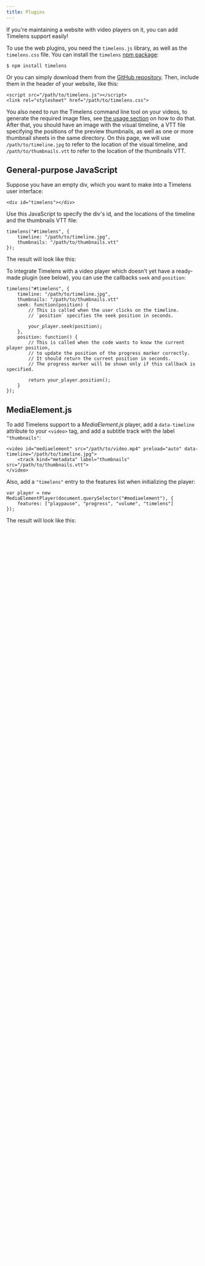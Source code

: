 ```yaml
---
title: Plugins
---
```


If you're maintaining a website with video players on it, you can add Timelens support easily!

To use the web plugins, you need the `timelens.js` library, as well as the `timelens.css` file. You can install the `timelens` [npm package](https://www.npmjs.com/package/timelens):

    $ npm install timelens

Or you can simply download them from the [GitHub repository](https://github.com/timelens/timelens.js). Then, include them in the header of your website, like this:

    <script src="/path/to/timelens.js"></script>
    <link rel="stylesheet" href="/path/to/timelens.css">

You also need to run the Timelens command line tool on your videos, to generate the required image files, see [the usage section](/usage/) on how to do that. After that, you should have an image with the visual timeline, a VTT file specifying the positions of the preview thumbnails, as well as one or more thumbnail sheets in the same directory. On this page, we will use `/path/to/timeline.jpg` to refer to the location of the visual timeline, and `/path/to/thumbnails.vtt` to refer to the location of the thumbnails VTT.

## General-purpose JavaScript


Suppose you have an empty div, which you want to make into a Timelens user interface:

    <div id="timelens"></div>

Use this JavaScript to specify the div's id, and the locations of the timeline and the thumbnails VTT file:

    timelens("#timelens", {
        timeline: "/path/to/timeline.jpg",
        thumbnails: "/path/to/thumbnails.vtt"
    });

The result will look like this:

<div id="timelens" class="demo"></div>

To integrate Timelens with a video player which doesn't yet have a ready-made plugin (see below), you can use the callbacks `seek` and `position`:

    timelens("#timelens", {
        timeline: "/path/to/timeline.jpg",
        thumbnails: "/path/to/thumbnails.vtt"
        seek: function(position) {
            // This is called when the user clicks on the timeline.
            // `position` specifies the seek position in seconds.

            your_player.seek(position);
        },
        position: function() {
            // This is called when the code wants to know the current player position,
            // to update the position of the progress marker correctly.
            // It should return the current position in seconds.
            // The progress marker will be shown only if this callback is specified.

            return your_player.position();
        }
    });

<script>
timelens("#timelens", {timeline: "/timelines/6558.jpg", thumbnails: "/thumbnails/6558.vtt"});
</script>

## MediaElement.js

To add Timelens support to a *MediaElement.js* player, add a `data-timeline` attribute to your `<video>` tag, and add a subtitle track with the label `"thumbnails"`:

    <video id="mediaelement" src="/path/to/video.mp4" preload="auto" data-timeline="/path/to/timeline.jpg">
        <track kind="metadata" label="thumbnails" src="/path/to/thumbnails.vtt">
    </video>

Also, add a `"timelens"` entry to the features list when initializing the player:

    var player = new MediaElementPlayer(document.querySelector("#mediaelement"), {
        features: ["playpause", "progress", "volume", "timelens"]
    });

The result will look like this:

<video id="mediaelement" poster="https://static.media.ccc.de/media/congress/2014/6558-hd_preview.jpg" src="https://cdn.media.ccc.de/congress/2014/webm-hd/31c3-6558-de-en-Traue_keinem_Scan_den_du_nicht_selbst_gefaelscht_hast_webm-hd.webm" preload="auto" style="width: 100%; height: 100%;" data-timeline="/timelines/6558.jpg">
<track kind="metadata" label="thumbnails" src="/thumbnails/6558.vtt">
</video>

<script>
var player = new MediaElementPlayer(document.querySelector("#mediaelement"), {
    features: ["playpause", "progress", "volume", "fullscreen", "timelens"]
});
</script>

## Clappr

To add Timelens support to a *Clappr* player, prepare an empty div to hold the player:

    <div id="clappr"></div>

Then add a `TimelensPlugin` entry to the plugins list when initializing the player, and define the location of the timeline and the thumbnails file in the `timelens` parameter:

    var player = new Clappr.Player({
        source: "/path/to/video.mp4",
        parentId: "#clappr",
        plugins: {
            core: [TimelensPlugin]
        },
        timelens: {
            timeline: "/path/to/timeline.jpg",
            thumbnails: "/path/to/thumbnails.vtt"
        }
    });

The result will look like this:

<div id="clappr2"></div>

<script>
    var player = new Clappr.Player({
        source: "https://berlin-ak.ftp.media.ccc.de//congress/2014/webm-hd/31c3-6558-de-en-Traue_keinem_Scan_den_du_nicht_selbst_gefaelscht_hast_webm-hd.webm",
        parentId: "#clappr2",
        poster: "https://static.media.ccc.de/media/congress/2014/6558-hd_preview.jpg",
        plugins: {
            core: [TimelensPlugin]
        },
        timelens: {
            timeline: "/timelines/6558.jpg",
            thumbnails: "/thumbnails/6558.vtt"
        }
    });
</script>

## Looking for more background info?

[Read all about it](/about/){:.button}
